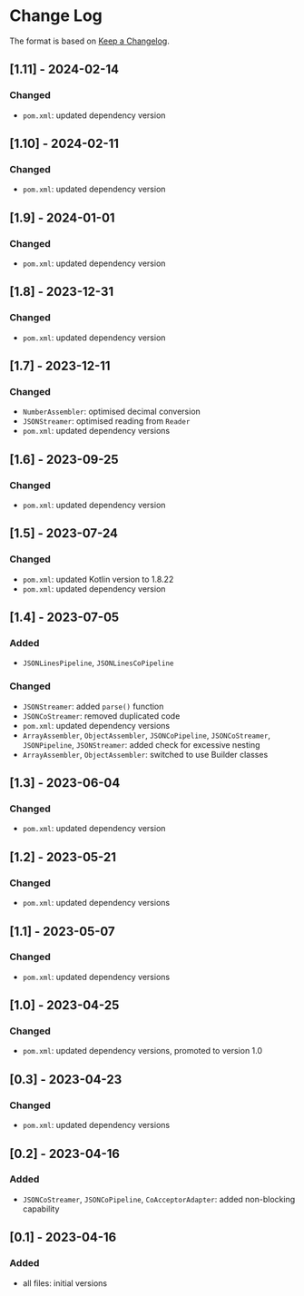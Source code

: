 # Change Log

The format is based on [Keep a Changelog](http://keepachangelog.com/).

## [1.11] - 2024-02-14
### Changed
- `pom.xml`: updated dependency version

## [1.10] - 2024-02-11
### Changed
- `pom.xml`: updated dependency version

## [1.9] - 2024-01-01
### Changed
- `pom.xml`: updated dependency version

## [1.8] - 2023-12-31
### Changed
- `pom.xml`: updated dependency version

## [1.7] - 2023-12-11
### Changed
- `NumberAssembler`: optimised decimal conversion
- `JSONStreamer`: optimised reading from `Reader`
- `pom.xml`: updated dependency versions

## [1.6] - 2023-09-25
### Changed
- `pom.xml`: updated dependency version

## [1.5] - 2023-07-24
### Changed
- `pom.xml`: updated Kotlin version to 1.8.22
- `pom.xml`: updated dependency version

## [1.4] - 2023-07-05
### Added
- `JSONLinesPipeline`, `JSONLinesCoPipeline`
### Changed
- `JSONStreamer`: added `parse()` function
- `JSONCoStreamer`: removed duplicated code
- `pom.xml`: updated dependency versions
- `ArrayAssembler`, `ObjectAssembler`, `JSONCoPipeline`, `JSONCoStreamer`, `JSONPipeline`, `JSONStreamer`: added check
  for excessive nesting
- `ArrayAssembler`, `ObjectAssembler`: switched to use Builder classes

## [1.3] - 2023-06-04
### Changed
- `pom.xml`: updated dependency version

## [1.2] - 2023-05-21
### Changed
- `pom.xml`: updated dependency versions

## [1.1] - 2023-05-07
### Changed
- `pom.xml`: updated dependency versions

## [1.0] - 2023-04-25
### Changed
- `pom.xml`: updated dependency versions, promoted to version 1.0

## [0.3] - 2023-04-23
### Changed
- `pom.xml`: updated dependency versions

## [0.2] - 2023-04-16
### Added
- `JSONCoStreamer`, `JSONCoPipeline`, `CoAcceptorAdapter`: added non-blocking capability

## [0.1] - 2023-04-16
### Added
- all files: initial versions
